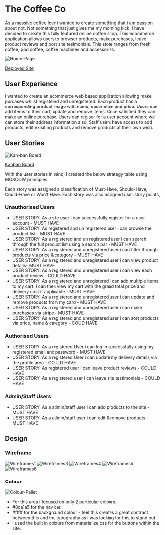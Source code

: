 # The Coffee Co

As a massive coffee love i wanted to create something that i am passion about not. Not something that just gives me my morning kick. I have decided to create this fully featured online coffee shop. This ecommerce application allows users to browser products, make purchases, leave product reviews and post site tesimonials. This store ranges from fresh coffee, pod coffee, coffee machines and accessories. 

![Home-Page](https://github.com/CharlesB91/The_Coffee_Co/blob/main/readme/coffeeclubhomepage.png)

[Deployed Site](https://thecoffeeco.herokuapp.com/)

## User Experience 

I wanted to create an ecommerce web based application allowing make purcases whilst registered and unregistered. Each product has a corresponding product image with name, descriotion and price. Users can add items to their cart, update and remove items. Once satisfied they can make an online purchase. Users can regiser for a user account where we can store their address information also. Staff users have access to add products, edit exisiting products and remove products at their own wish. 

## User Stories

![Kan-ban Board](https://github.com/CharlesB91/The_Coffee_Co/blob/main/readme/kanban.png)

[Kanban Board](https://github.com/CharlesB91/engage-fitness/projects/1)

With the user stories in mind, I created the below strategy table using MOSCOW principles.

Each story was assigned a classification of Must-Have, Should-Have, Could-Have or Won't Have. Each story was also assigned user story points,

### Unauthorised Users

- USER STORY: As a site user i can successfully register for a user account - MUST HAVE
- USER STORY: As registered and un registered user i can browse the product list - MUST HAVE
- USER STORY: As a registered and un registered user i can search through the full product list using a search bar - MUST HAVE
- USER STORY: As a registered and unregistered user i can filter through products via price & category - MUST HAVE
- USER STORY: As a registered and unregistered user i can view product details- MUST HAVE
- USER STORY: As a registered and unregistered user i can view each product review - COULD HAVE
- USER STORY: As a registered and unregistered i can add multiple items to my cart. I can then view my cart with the grand total price and delivery cost if applicable - MUST HAVE
- USER STORY: As a registered and unregistered user i can update and remove products from my card - MUST HAVE
- USER STORY: As a registered and unregistered user i can make purchases via stripe - MUST HAVE
- USER STORY: As a registered and unregistered user i can sort products via price, name & category - COUD HAVE

### Authorised Users

- USER STORY: As a registered User i can log in successfully using my registered email and password - MUST HAVE
- USER STORY: As a registered User i can update my delivery details via the profile area - COULD HAVE
- USER STORY: As registered user i can leave product reviews - COULD HAVE
- USER STORY: As a registered user i can leave site testimonials - COULD HAVE

### Admin/Staff Users

- USER STORY: As a admin/staff user i can add products to the site - MUST HAVE
- USER STORY: As a admin/staff user i can edit & remove products - MUST HAVE

## Design

### Wireframe

![Wireframes1](https://github.com/CharlesB91/The_Coffee_Co/blob/main/readme/The%20coffee%20co%20wireframes.jpg)
![Wireframes3](https://github.com/CharlesB91/The_Coffee_Co/blob/main/readme/The%20coffee%20co%20wireframes2.jpg)
![Wireframes4](https://github.com/CharlesB91/The_Coffee_Co/blob/main/readme/The%20coffee%20co%20wireframes4.jpg)
![Wireframes5](https://github.com/CharlesB91/The_Coffee_Co/blob/main/readme/The%20coffee%20co%20wireframes5.jpg)
![Wireframes6](https://github.com/CharlesB91/The_Coffee_Co/blob/main/readme/The%20coffee%20co%20wireframes8.jpg)

### Colour

![Colour-Pallet](https://github.com/CharlesB91/engage-fitness/blob/main/static/img/read-me-img/colours.PNG)

- For this area i focused on only 2 particular colours.
- #8ca1a5 for the nav bar.
- #fffff for the background colour - feel this creates a great contract between this and the typography as i was looking for this to stand out.
- I used the built in colours from materialize.css for the buttons within the site.

